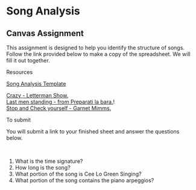 # Song Analysis

## Canvas Assignment

<p>This assignment is designed to help you identify the structure of songs. Follow the link provided below to make a copy of the spreadsheet. We will fill it out together.&nbsp;</p>
<p>Resources</p>
<p><a class="inline_disabled" href="https://docs.google.com/spreadsheets/d/1lTA_eOno_WvLvKcRvKN2-vJs-4u-OHwqiKz6OUKv3ds/copy" target="_blank" rel="noopener">Song Analysis Template</a></p>
<p><a class="inline_disabled external" href="https://youtu.be/6VzM7CE3VoE" target="_blank" rel="noopener"><span>Crazy - Letterman Show</span><span class="external_link_icon" role="presentation"><span class="screenreader-only">.</span></span></a><span>&nbsp; &nbsp;&nbsp;</span><br /><a class="inline_disabled external" href="https://youtu.be/Zhxb00ONI_A" target="_blank" rel="noopener"><span>Last men standing - from Preparati la bara</span><span class="external_link_icon" role="presentation"><span class="screenreader-only">.</span></span></a><span>!&nbsp; &nbsp;&nbsp;</span><br /><a class="inline_disabled external" href="https://youtu.be/gv9UJNNsGkw" target="_blank" rel="noopener"><span>Stop and Check yourself - Garnet Mimms</span><span class="external_link_icon" role="presentation"><span class="screenreader-only">.</span></span></a><span>&nbsp;</span></p>
<p>To submit</p>
<p>You will submit a link to your finished sheet and answer the questions below.</p>
<p>&nbsp;</p>
<ol style="list-style-type: decimal;">
    <li>What is the time signature?</li>
    <li>How long is the song?</li>
    <li>What portion of the song is Cee Lo Green Singing?</li>
    <li>What portion of the song contains the piano arpeggios?</li>
</ol>
